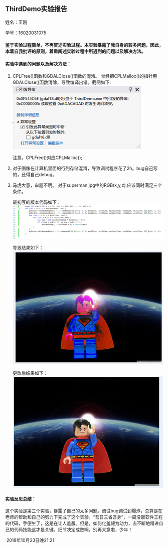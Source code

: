 ## ThirdDemo实验报告

姓名：王刚

学号：16020031075

#### **鉴于实验过程简单，不再赘述实验过程。本实验暴露了我自身的较多问题，因此，本着自我批评的原则，着重阐述实验过程中所遇到的问题以及解决方法。**

#### 实验中遇到的问题以及解决方法：

1. CPLFree()函数和GDALClose()函数的混淆。
   曾经把CPLMalloc()的指针用GDALClose()函数清除，导致编译出错。截图如下:
   ![](https://github.com/Histra/ThirdDemo/blob/master/ExperimentReportPic_01.png)

   注意，CPLFree()对应CPLMalloc();

2. 对于图像在计算机里面的行列存储混淆，导致调试程序花了2h。bug自己写的，还得自己debug。

3. 马虎大意，审题不明。
   对于superman.jpg中的RGB(x,y,z),应该同时满足三个条件。

   最初写的版本代码如下：
   ![](https://github.com/Histra/ThirdDemo/blob/master/ExperimentReportPic_03.png)

   导致结果如下：
   ![](https://github.com/Histra/ThirdDemo/blob/master/ExperimentReportPic_02.png)

   更改后结果如下：
   ![](https://github.com/Histra/ThirdDemo/blob/master/ExperimentReportPic_04.png)

#### 实验反思总结：

​	这个实验是第三个实验，暴露了自己的太多问题。调试bug调试到爆炸，总算是在老师的帮助和自己的努力下完成了这个实验。“吾日三省吾身”，一周没敲软件工程的代码，手便生了，这是在让人羞赧。但是，如何化羞赧为动力，去不断地精进自己的代码技能这才是关键。
​	细节决定成败啊，别再大意啦，少年！

​																		2018年10月23日晚21:21

